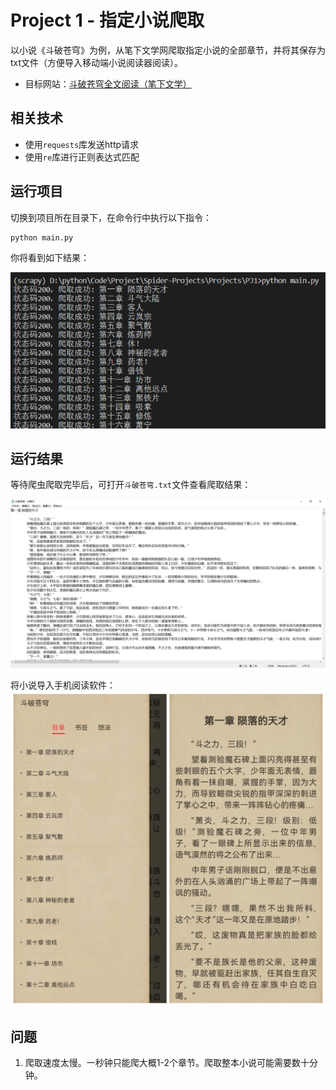 # Project 1 - 指定小说爬取

以小说《斗破苍穹》为例，从笔下文学网爬取指定小说的全部章节，并将其保存为txt文件（方便导入移动端小说阅读器阅读）。

- 目标网站：[斗破苍穹全文阅读（笔下文学）](https://www.bxwx7.org/article/6692/)

## 相关技术

- 使用`requests`库发送http请求
- 使用`re`库进行正则表达式匹配

## 运行项目

切换到项目所在目录下，在命令行中执行以下指令：

```shell
python main.py
```

你将看到如下结果：

![启动爬虫](Images/Image1.png)

## 运行结果

等待爬虫爬取完毕后，可打开`斗破苍穹.txt`文件查看爬取结果：

![爬取后的txt文件](Images/Image2.png)

将小说导入手机阅读软件：
![爬取后的txt文件](Images/Image3.jpg)

## 问题

1. 爬取速度太慢。一秒钟只能爬大概1-2个章节。爬取整本小说可能需要数十分钟。